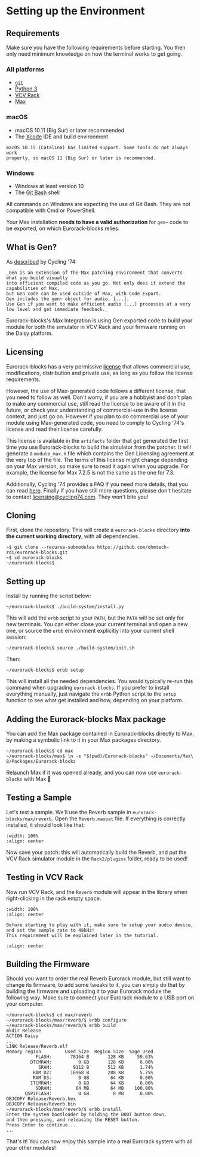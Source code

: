 # Setting up the Environment

## Requirements

Make sure you have the following requirements before starting.
You then only need minimum knowledge on how the terminal works to get going.

### All platforms

- [`git`](https://git-scm.com/download)
- [Python 3](https://www.python.org/downloads/)
- [VCV Rack](https://vcvrack.com/Rack)
- [Max](https://cycling74.com/products/max)

### macOS

- macOS 10.11 (Big Sur) or later recommended
- The [Xcode](https://developer.apple.com/xcode/) IDE and build environment

```{note}
macOS 10.15 (Catalina) has limited support. Some tools do not always work
properly, so macOS 11 (Big Sur) or later is recommended.
```

### Windows

- Windows at least version 10
- The [Git Bash](https://git-scm.com/download) shell

All commands on Windows are expecting the use of Git Bash.
They are not compatible with Cmd or PowerShell.

Your Max installation **needs to have a valid authorization** for `gen~` code to be exported,
on which Eurorack-blocks relies.


## What is Gen?

As [described](https://docs.cycling74.com/max8/vignettes/gen_topic) by Cycling '74:

```{epigraph}
_Gen is an extension of the Max patching environment that converts what you build visually
into efficient compiled code as you go. Not only does it extend the capabilities of Max,
but Gen code can be used outside of Max, with Code Export.
Gen includes the gen~ object for audio, [...].
Use Gen if you want to make efficient audio [...] processes at a very low level and get immediate feedback._
```

Eurorack-blocks's Max Integration is using Gen exported code to build your module for
both the simulator in VCV Rack and your firmware running on the Daisy platform.


## Licensing

Eurorack-blocks has a very permissive [license](https://github.com/ohmtech-rdi/eurorack-blocks/blob/poc-max-integration/LICENSE)
that allows commercial use, modifications, distribution and private use,
as long  as you follow the license requirements.

However, the use of Max-generated code follows a different license,
that you need to follow as well.
Don't worry, if you are a hobbyist and don't plan to make any commercial use,
still read the license to be aware of it in the future,
or check your understanding of commercial-use in the license context, and just go on.
However if you plan to do commercial use of your module using Max-generated code,
you need to comply to Cycling '74's license and read their license carefully.

This license is available in the `artifacts` folder that get generated the first time you use
Eurorack-blocks to build the simulator from the patcher. It will generate a `module_max.h`
file which contains the Gen Licensing agreement at the very top of the file.
The terms of this license might change depending on your Max version, so make sure
to read it again when you upgrade. For example, the license for Max 7.2.5 is not the
same as the one for 7.3.

Additionally, Cycling '74 provides a FAQ if you need more details, that you can read
[here](https://support.cycling74.com/hc/en-us/articles/360050779193-Gen-Code-Export-Licensing-FAQ).
Finally if you have still more questions, please don't hesitate to contact
[licensing@cycling74.com](mailto:licensing@cycling74.com). They won't bite you!


## Cloning

First, clone the repository. This will create a `eurorack-blocks` directory **into the current working directory**, with all dependencies.


```shell-session
~$ git clone --recurse-submodules https://github.com/ohmtech-rdi/eurorack-blocks.git
~$ cd eurorack-blocks
~/eurorack-blocks$
```


## Setting up

Install by running the script below:

```shell-session
~/eurorack-blocks$ ./build-system/install.py
```

This will add the `erbb` script to your `PATH`, but the `PATH` will be set only for new terminals.
You can either close your current terminal and open a new one, or source the `erbb` environment
explicitly into your current shell session:

```shell-session
~/eurorack-blocks$ source ./build-system/init.sh
```

Then:

```shell-session
~/eurorack-blocks$ erbb setup
```

This will install all the needed dependencies. You would typically re-run this command when
upgrading `eurorack-blocks`.
If you prefer to install everything manually, just navigate the `erbb` Python script
to the `setup` function to see what get installed and how, depending on your platform.


## Adding the Eurorack-blocks Max package

You can add the Max package contained in Eurorack-blocks directly to Max, by making
a symbolic link to it in your Max packages directory.

```shell-session
~/eurorack-blocks$ cd max
~/eurorack-blocks/max$ ln -s "$(pwd)/Eurorack-blocks" ~/Documents/Max\ 8/Packages/Eurorack-blocks
```

Relaunch Max if it was opened already, and you can now use `eurorack-blocks`  with Max 🎉


## Testing a Sample

Let's test a sample. We'll use the Reverb sample in `eurorack-blocks/max/reverb`.
Open the `Reverb.maxpat` file. If everything is correctly installed, it should look like that:

```{image} setup-maxpat.png
:width: 100%
:align: center
```

Now save your patch: this will automatically build the Reverb,
and put the VCV Rack simulator module in the `Rack2/plugins` folder, ready to be used!


## Testing in VCV Rack

Now run VCV Rack, and the `Reverb` module will appear in the library when right-clicking
in the rack empty space.

```{image} setup-rack.png
:width: 100%
:align: center
```

```{important}
Before starting to play with it, make sure to setup your audio device,
and set the sample rate to 48kHz!
This requirement will be explained later in the tutorial.
```

```{image} setup-rack-audio.png
:align: center
```


## Building the Firmware

Should you want to order the real Reverb Eurorack module, but still want to change its firmware,
to add some tweaks to it,
you can simply do that by building the firmware and uploading it to your Eurorack module
the following way. Make sure to connect your Eurorack module to a USB port on your computer.

```shell-session
~/eurorack-blocks$ cd max/reverb
~/eurorack-blocks/max/reverb/$ erbb configure
~/eurorack-blocks/max/reverb/$ erbb build
mkdir Release
ACTION Daisy
...
LINK Release/Reverb.elf
Memory region         Used Size  Region Size  %age Used
           FLASH:       78164 B       128 KB     59.63%
         DTCMRAM:          0 GB       128 KB      0.00%
            SRAM:        9112 B       512 KB      1.74%
          RAM_D2:       16968 B       288 KB      5.75%
          RAM_D3:          0 GB        64 KB      0.00%
         ITCMRAM:          0 GB        64 KB      0.00%
           SDRAM:         64 MB        64 MB    100.00%
       QSPIFLASH:          0 GB         8 MB      0.00%
OBJCOPY Release/Reverb.hex
OBJCOPY Release/Reverb.bin
~/eurorack-blocks/max/reverb/$ erbb install
Enter the system bootloader by holding the BOOT button down,
and then pressing, and releasing the RESET button.
Press Enter to continue...
...
```

That's it! You can now enjoy this sample into a real Eurorack system with all your other modules!
